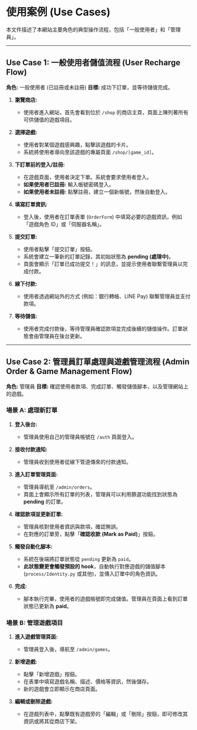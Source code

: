 # 使用案例 (Use Cases)

本文件描述了本網站主要角色的典型操作流程，包括「一般使用者」和「管理員」。

---

## Use Case 1: 一般使用者儲值流程 (User Recharge Flow)

**角色:** 一般使用者 (已註冊或未註冊)
**目標:** 成功下訂單，並等待儲值完成。

1.  **瀏覽商店:**
    *   使用者進入網站，首先會看到位於 `/shop` 的商店主頁，頁面上陳列著所有可供儲值的遊戲項目。

2.  **選擇遊戲:**
    *   使用者對某個遊戲感興趣，點擊該遊戲的卡片。
    *   系統將使用者導向至該遊戲的專屬頁面 `/shop/[game_id]`。

3.  **下訂單前的登入/註冊:**
    *   在遊戲頁面，使用者決定下單。系統會要求使用者登入。
    *   **如果使用者已註冊:** 輸入帳號密碼登入。
    *   **如果使用者未註冊:** 點擊註冊，建立一個新帳號，然後自動登入。

4.  **填寫訂單資訊:**
    *   登入後，使用者在訂單表單 (`OrderForm`) 中填寫必要的遊戲資訊，例如「遊戲角色 ID」或「伺服器名稱」。

5.  **提交訂單:**
    *   使用者點擊「提交訂單」按鈕。
    *   系統會建立一筆新的訂單記錄，其初始狀態為 **pending (處理中)**。
    *   頁面會顯示「訂單已成功提交！」的訊息，並提示使用者聯繫管理員以完成付款。

6.  **線下付款:**
    *   使用者透過網站外的方式 (例如：銀行轉帳、LINE Pay) 聯繫管理員並支付款項。

7.  **等待儲值:**
    *   使用者完成付款後，等待管理員確認款項並完成後續的儲值操作。訂單狀態會由管理員在後台更新。

---

## Use Case 2: 管理員訂單處理與遊戲管理流程 (Admin Order & Game Management Flow)

**角色:** 管理員
**目標:** 確認使用者款項、完成訂單、觸發儲值腳本，以及管理網站上的遊戲。

### 場景 A: 處理新訂單

1.  **登入後台:**
    *   管理員使用自己的管理員帳號在 `/auth` 頁面登入。

2.  **接收付款通知:**
    *   管理員收到使用者從線下管道傳來的付款通知。

3.  **進入訂單管理頁面:**
    *   管理員導航至 `/admin/orders`。
    *   頁面上會顯示所有訂單的列表，管理員可以利用篩選功能找到狀態為 **pending** 的訂單。

4.  **確認款項並更新訂單:**
    *   管理員核對使用者資訊與款項，確認無誤。
    *   在對應的訂單旁，點擊「**確認收款 (Mark as Paid)**」按鈕。

5.  **觸發自動化腳本:**
    *   系統在後端將訂單狀態從 `pending` 更新為 `paid`。
    *   **此狀態變更會觸發預設的 hook**，自動執行對應遊戲的儲值腳本 (`process/Identity.py` 或其他)，並傳入訂單中的角色資訊。

6.  **完成:**
    *   腳本執行完畢，使用者的遊戲帳號即完成儲值。管理員在頁面上看到訂單狀態已更新為 **paid**。

### 場景 B: 管理遊戲項目

1.  **進入遊戲管理頁面:**
    *   管理員登入後，導航至 `/admin/games`。

2.  **新增遊戲:**
    *   點擊「新增遊戲」按鈕。
    *   在表單中填寫遊戲名稱、描述、價格等資訊，然後儲存。
    *   新的遊戲會立即顯示在商店頁面。

3.  **編輯或刪除遊戲:**
    *   在遊戲列表中，點擊既有遊戲旁的「編輯」或「刪除」按鈕，即可修改其資訊或將其從商店下架。
